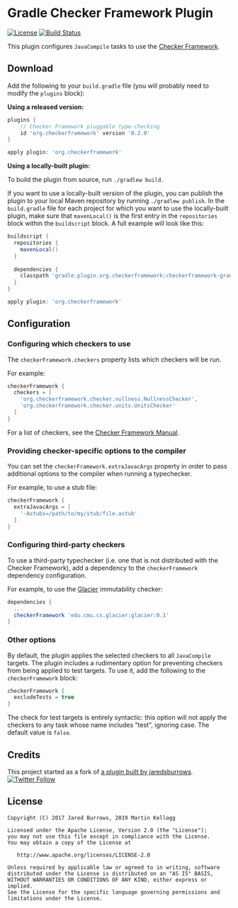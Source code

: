 # Gradle Checker Framework Plugin

[![License](https://img.shields.io/badge/license-apache%202.0-blue.svg)](http://www.apache.org/licenses/LICENSE-2.0)
[![Build Status](https://travis-ci.org/kelloggm/gradle-checker-framework-plugin.svg?branch=master)](https://travis-ci.org/jaredsburrows/gradle-checker-framework-plugin)

This plugin configures `JavaCompile` tasks to use the [Checker Framework](https://checkerframework.org).

## Download

Add the following to your `build.gradle` file (you will probably need to modify the `plugins`
block):

**Using a released version:**
```groovy
plugins {
    // Checker Framework pluggable type-checking
    id 'org.checkerframework' version '0.2.0'
}

apply plugin: 'org.checkerframework'
```

**Using a locally-built plugin:**

To build the plugin from source, run `./gradlew build`.

If you want to use a locally-built version of the plugin, you can publish the plugin to your
local Maven repository by running `./gradlew publish`. In the `build.gradle` file for each
project for which you want to use the locally-built plugin, make sure that `mavenLocal()`
is the first entry in the `repositories` block within the `buildscript` block. A full example
will look like this:

```groovy
buildscript {
  repositories {
    mavenLocal()
  }
  
  dependencies {
    classpath 'gradle.plugin.org.checkerframework:checkerframework-gradle-plugin:0.2.0-SNAPSHOT'
  }
}

apply plugin: 'org.checkerframework'
```

## Configuration

### Configuring which checkers to use

The `checkerFramework.checkers` property lists which checkers will be run.

For example:

```groovy
checkerFramework {
  checkers = [
    'org.checkerframework.checker.nullness.NullnessChecker',
    'org.checkerframework.checker.units.UnitsChecker'
  ]
}
```

For a list of checkers, see the [Checker Framework Manual](https://checkerframework.org/manual/#introduction).

### Providing checker-specific options to the compiler

You can set the `checkerFramework.extraJavacArgs` property in order to pass additional options to the compiler when running
a typechecker.

For example, to use a stub file:

```groovy
checkerFramework {
  extraJavacArgs = [
    '-Astubs=/path/to/my/stub/file.astub'
  ]
}
```

### Configuring third-party checkers

To use a third-party typechecker (i.e. one that is not distributed with the Checker Framework),
add a dependency to the `checkerFramework` dependency configuration.

For example, to use the [Glacier](http://mcoblenz.github.io/Glacier/) immutability checker:

```groovy
dependencies {
  ...
  checkerFramework 'edu.cmu.cs.glacier:glacier:0.1'
}
```

### Other options

By default, the plugin applies the selected checkers to all `JavaCompile` targets.
The plugin includes a rudimentary option for preventing checkers from being applied
to test targets. To use it, add the following to the `checkerFramework` block:

```groovy
checkerFramework {
  excludeTests = true
}
```

The check for test targets is entirely syntactic: this option will not apply the checkers
to any task whose name includes "test", ignoring case. The default value is `false`.


## Credits

This project started as a fork of [a plugin built by jaredsburrows](https://github.com/jaredsburrows/gradle-checker-framework-plugin).
[![Twitter Follow](https://img.shields.io/twitter/follow/jaredsburrows.svg?style=social)](https://twitter.com/jaredsburrows)


## License

    Copyright (C) 2017 Jared Burrows, 2019 Martin Kellogg

    Licensed under the Apache License, Version 2.0 (the "License");
    you may not use this file except in compliance with the License.
    You may obtain a copy of the License at

       http://www.apache.org/licenses/LICENSE-2.0

    Unless required by applicable law or agreed to in writing, software
    distributed under the License is distributed on an "AS IS" BASIS,
    WITHOUT WARRANTIES OR CONDITIONS OF ANY KIND, either express or implied.
    See the License for the specific language governing permissions and
    limitations under the License.
